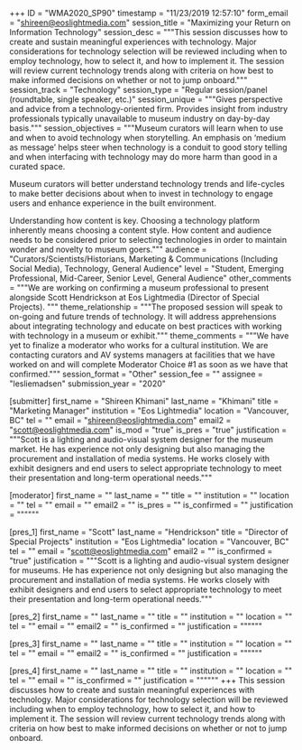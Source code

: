 +++
ID = "WMA2020_SP90"
timestamp = "11/23/2019 12:57:10"
form_email = "shireen@eoslightmedia.com"
session_title = "Maximizing your Return on Information Technology"
session_desc = """This session discusses how to create and sustain meaningful experiences with technology. Major considerations for technology selection will be reviewed including when to employ technology, how to select it, and how to implement it.  The session will review current technology trends along with criteria on how best to make informed decisions on whether or not to jump onboard."""
session_track = "Technology"
session_type = "Regular session/panel (roundtable, single speaker, etc.)"
session_unique = """Gives perspective and advice from a technology-oriented firm. Provides insight from industry professionals typically unavailable to museum industry on day-by-day basis."""
session_objectives = """Museum curators will learn when to use and when to avoid technology when storytelling. An emphasis on ‘medium as message’ helps steer when technology is a conduit to good story telling and when interfacing with technology may do more harm than good in a curated space.

Museum curators will better understand technology trends and life-cycles to make better decisions about when to invest in technology to engage users and enhance experience in the built environment.

Understanding how content is key. Choosing a technology platform inherently means choosing a content style. How content and audience needs to be considered prior to selecting technologies in order to maintain wonder and novelty to museum goers."""
audience = "Curators/Scientists/Historians, Marketing & Communications (Including Social Media), Technology, General Audience"
level = "Student, Emerging Professional, Mid-Career, Senior Level, General Audience"
other_comments = """We are working on confirming a museum professional to present alongside Scott Hendrickson at Eos Lightmedia (Director of Special Projects). """
theme_relationship = """The proposed session will speak to on-going and future trends of technology. It will address apprehensions about integrating technology and educate on best practices with working with technology in a museum or exhibit."""
theme_comments = """We have yet to finalize a moderator who works for a cultural institution. We are contacting curators and AV systems managers at facilities that we have worked on and will complete Moderator Choice #1 as soon as we have that confirmed."""
session_format = "Other"
session_fee = ""
assignee = "lesliemadsen"
submission_year = "2020"

[submitter]
first_name = "Shireen Khimani"
last_name = "Khimani"
title = "Marketing Manager"
institution = "Eos Lightmedia"
location = "Vancouver, BC"
tel = ""
email = "shireen@eoslightmedia.com"
email2 = "scott@eoslightmedia.com"
is_mod = "true"
is_pres = "true"
justification = """Scott is a lighting and audio-visual system designer for the museum market. He has experience not only designing but also managing the procurement and installation of media systems. He works closely with exhibit designers and end users to select appropriate technology to meet their presentation and long-term operational needs."""

[moderator]
first_name = ""
last_name = ""
title = ""
institution = ""
location = ""
tel = ""
email = ""
email2 = ""
is_pres = ""
is_confirmed = ""
justification = """"""

[pres_1]
first_name = "Scott"
last_name = "Hendrickson"
title = "Director of Special Projects"
institution = "Eos Lightmedia"
location = "Vancouver, BC"
tel = ""
email = "scott@eoslightmedia.com"
email2 = ""
is_confirmed = "true"
justification = """Scott is a lighting and audio-visual system designer for museums. He has experience not only designing but also managing the procurement and installation of media systems. He works closely with exhibit designers and end users to select appropriate technology to meet their presentation and long-term operational needs."""

[pres_2]
first_name = ""
last_name = ""
title = ""
institution = ""
location = ""
tel = ""
email = ""
email2 = ""
is_confirmed = ""
justification = """"""

[pres_3]
first_name = ""
last_name = ""
title = ""
institution = ""
location = ""
tel = ""
email = ""
email2 = ""
is_confirmed = ""
justification = """"""

[pres_4]
first_name = ""
last_name = ""
title = ""
institution = ""
location = ""
tel = ""
email = ""
is_confirmed = ""
justification = """"""
+++
This session discusses how to create and sustain meaningful experiences with technology. Major considerations for technology selection will be reviewed including when to employ technology, how to select it, and how to implement it.  The session will review current technology trends along with criteria on how best to make informed decisions on whether or not to jump onboard.